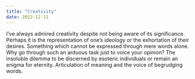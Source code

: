 ```yaml
---
title: "Creativity"
date: 2022-12-11
---
```


I’ve always admired creativity despite not being aware of its significance. Perhaps it is the representation of one’s ideology or the exhortation of their desires. Something which cannot be expressed through mere words alone. Why go through such an arduous task just to voice your opinion? The insoluble dilemma to be discerned by esoteric individuals or remain an enigma for eternity.
Articulation of meaning and the voice of begrudging words.
